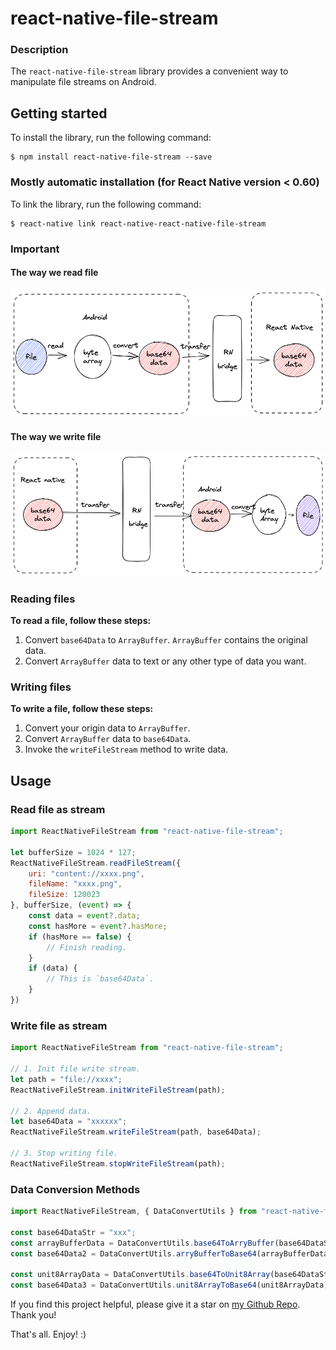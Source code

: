 # **react-native-file-stream**

### **Description**

The `react-native-file-stream` library provides a convenient way to manipulate file streams on Android.

## **Getting started**

To install the library, run the following command:

```
$ npm install react-native-file-stream --save
```

### **Mostly automatic installation (for React Native version < 0.60)**

To link the library, run the following command:

```
$ react-native link react-native-react-native-file-stream
```

### **Important**

#### The way we read file

![read](./image/read.png)

#### The way we write file

![write](./image/write.png)

### **Reading files**

**To read a file, follow these steps:**

1. Convert `base64Data` to `ArrayBuffer`. `ArrayBuffer` contains the original data.
2. Convert `ArrayBuffer` data to text or any other type of data you want.

### **Writing files**

**To write a file, follow these steps:**

1. Convert your origin data to `ArrayBuffer`.
2. Convert `ArrayBuffer` data to `base64Data`.
3. Invoke the `writeFileStream` method to write data.

## **Usage**

### **Read file as stream**

```javascript
import ReactNativeFileStream from "react-native-file-stream";

let bufferSize = 1024 * 127;
ReactNativeFileStream.readFileStream({
    uri: "content://xxxx.png",
    fileName: "xxxx.png",
    fileSize: 120023
}, bufferSize, (event) => {
    const data = event?.data;
    const hasMore = event?.hasMore;
    if (hasMore == false) {
        // Finish reading.
    }
    if (data) {
        // This is `base64Data`.
    }
})
```

### **Write file as stream**

```javascript
import ReactNativeFileStream from "react-native-file-stream";

// 1. Init file write stream.
let path = "file://xxxx";
ReactNativeFileStream.initWriteFileStream(path);

// 2. Append data.
let base64Data = "xxxxxx";
ReactNativeFileStream.writeFileStream(path, base64Data);

// 3. Stop writing file.
ReactNativeFileStream.stopWriteFileStream(path);
```

### **Data Conversion Methods**

```javascript
import ReactNativeFileStream, { DataConvertUtils } from "react-native-file-stream";

const base64DataStr = "xxx";
const arrayBufferData = DataConvertUtils.base64ToArryBuffer(base64DataStr);
const base64Data2 = DataConvertUtils.arryBufferToBase64(arrayBufferData);

const unit8ArrayData = DataConvertUtils.base64ToUnit8Array(base64DataStr);
const base64Data3 = DataConvertUtils.unit8ArrayToBase64(unit8ArrayData);

```

If you find this project helpful, please give it a star on [my Github Repo](https://github.com/wanxianliang/react-native-file-stream). Thank you!

That's all. Enjoy! :)